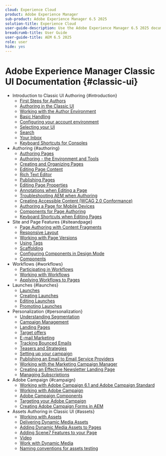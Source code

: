```yaml
---
cloud: Experience Cloud
product: Adobe Experience Manager
sub-product: Adobe Experience Manager 6.5 2025
solution-title: Experience Cloud
user-guide-description: Use the Adobe Experience Manager 6.5 2025 documentation to learn how it works and what the software can do for you.
breadcrumb-title: User Guide
user-guide-title: AEM 6.5 2025
role: user
hide: yes
---
```


# Adobe Experience Manager Classic UI Documentation {#classic-ui}

+ Introduction to Classic UI Authoring {#introduction}
  + [First Steps for Authors](/help/sites-classic-ui-authoring/classic-page-author-first-steps.md)
  + [Authoring in the Classic UI](/help/sites-classic-ui-authoring/classicui.md)
  + [Working with the Author Environment](/help/sites-classic-ui-authoring/author-env.md)
  + [Basic Handling](/help/sites-classic-ui-authoring/author-env-basic-handling.md)
  + [Configuring your account environment](/help/sites-classic-ui-authoring/author-env-user-props.md)
  + [Selecting your UI](/help/sites-classic-ui-authoring/author-env-select-ui.md)
  + [Search](/help/sites-classic-ui-authoring/author-env-search.md)
  + [Your Inbox](/help/sites-classic-ui-authoring/author-env-inbox.md)
  + [Keyboard Shortcuts for Consoles](/help/sites-classic-ui-authoring/author-env-keyboard-shortcuts.md)
+ Authoring {#authoring}
  + [Authoring Pages](/help/sites-classic-ui-authoring/classic-page-author.md)
  + [Authoring - the Environment and Tools](/help/sites-classic-ui-authoring/classic-page-author-env-tools.md)
  + [Creating and Organizing Pages](/help/sites-classic-ui-authoring/classic-page-author-manage-pages.md)
  + [Editing Page Content](/help/sites-classic-ui-authoring/classic-page-author-edit-content.md)
  + [Rich Text Editor](/help/sites-classic-ui-authoring/classic-page-author-rich-text-editor.md)
  + [Publishing Pages](/help/sites-classic-ui-authoring/classic-page-author-publish-pages.md)
  + [Editing Page Properties](/help/sites-classic-ui-authoring/classic-page-author-edit-page-properties.md)
  + [Annotations when Editing a Page](/help/sites-classic-ui-authoring/classic-page-author-annotations.md)
  + [Troubleshooting AEM when Authoring](/help/sites-classic-ui-authoring/classic-page-author-troubleshooting.md)
  + [Creating Accessible Content (WCAG 2.0 Conformance)](/help/sites-classic-ui-authoring/classic-page-author-accessible-content.md)
  + [Authoring a Page for Mobile Devices](/help/sites-classic-ui-authoring/classic-feature-mobile.md)
  + [Components for Page Authoring](/help/sites-classic-ui-authoring/classic-page-author-edit-mode.md)
  + [Keyboard Shortcuts when Editing Pages](/help/sites-classic-ui-authoring/classic-page-author-keyboard-shortcuts.md)
+ Site and Page Features {#siteandpage}
  + [Page Authoring with Content Fragments](/help/sites-classic-ui-authoring/classic-page-author-content-fragments.md)
  + [Responsive Layout](/help/sites-classic-ui-authoring/classic-page-author-responsive-layout.md)
  + [Working with Page Versions](/help/sites-classic-ui-authoring/classic-page-author-work-with-versions.md)
  + [Using Tags](/help/sites-classic-ui-authoring/classic-feature-tags.md)
  + [Scaffolding](/help/sites-classic-ui-authoring/classic-feature-scaffolding.md)
  + [Configuring Components in Design Mode](/help/sites-classic-ui-authoring/classic-page-author-design-mode.md)
  + [Components](/help/sites-classic-ui-authoring/classic-page-author-default-components.md)
+ Workflows {#workflows}
  + [Participating in Workflows](/help/sites-classic-ui-authoring/classic-workflows-participating.md)
  + [Working with Workflows](/help/sites-classic-ui-authoring/classic-workflows.md)
  + [Applying Workflows to Pages](/help/sites-classic-ui-authoring/classic-workflows-applying.md)
+ Launches {#launches}
  + [Launches](/help/sites-classic-ui-authoring/classic-launches.md)
  + [Creating Launches](/help/sites-classic-ui-authoring/classic-launches-creating.md)
  + [Editing Launches](/help/sites-classic-ui-authoring/classic-launches-editing.md)
  + [Promoting Launches](/help/sites-classic-ui-authoring/classic-launches-promoting.md)
+ Personalization {#personalization}
  + [Understanding Segmentation](/help/sites-classic-ui-authoring/classic-personalization-campaigns-segmentation.md)
  + [Campaign Management](/help/sites-classic-ui-authoring/classic-personalization-campaigns.md)
  + [Landing Pages](/help/sites-classic-ui-authoring/classic-personalization-campaigns-landingpage.md)
  + [Target offers](/help/sites-classic-ui-authoring/classic-personalization-campaigns-target-offers.md)
  + [E-mail Marketing](/help/sites-classic-ui-authoring/classic-personalization-campaigns-email.md)
  + [Tracking Bounced Emails](/help/sites-classic-ui-authoring/classic-personalization-campaigns-email-tracking-bounces.md)
  + [Teasers and Strategies](/help/sites-classic-ui-authoring/classic-personalization-campaigns-teasers-strategy.md)
  + [Setting up your campaign](/help/sites-classic-ui-authoring/classic-personalization-campaigns-setting-up-your.md)
  + [Publishing an Email to Email Service Providers](/help/sites-classic-ui-authoring/classic-personalization-campaigns-email-newsletters.md)
  + [Working with the Marketing Campaign Manager](/help/sites-classic-ui-authoring/classic-personalization-campaigns-mktg-manager.md)
  + [Creating an Effective Newsletter Landing Page](/help/sites-classic-ui-authoring/classic-personalization-campaigns-email-landingpage.md)
  + [Managing Subscriptions](/help/sites-classic-ui-authoring/classic-personalization-campaigns-email-subscriptions.md)
+ Adobe Campaign {#campaign}
  + [Working with Adobe Campaign 6.1 and Adobe Campaign Standard](/help/sites-classic-ui-authoring/classic-personalization-ac-campaign.md)
  + [Working with Adobe Campaign](/help/sites-classic-ui-authoring/classic-personalization-ac.md)
  + [Adobe Campaign Components](/help/sites-classic-ui-authoring/classic-personalization-ac-components.md)
  + [Targeting your Adobe Campaign](/help/sites-classic-ui-authoring/classic-personalization-ac-target.md)
  + [Creating Adobe Campaign Forms in AEM](/help/sites-classic-ui-authoring/classic-personalization-ac-forms.md)
+ Assets Authoring in Classic UI {#assets}
  + [Working with Assets](/help/sites-classic-ui-authoring/classicui-assets.md)
  + [Delivering Dynamic Media Assets](/help/sites-classic-ui-authoring/dynamic-media-assets-delivering.md)
  + [Adding Dynamic Media Assets to Pages](/help/sites-classic-ui-authoring/dynamic-media-assets-adding-to-page.md)
  + [Adding Scene7 Features to your Page](/help/sites-classic-ui-authoring/manage-assets-classic-s7.md)
  + [Video](/help/sites-classic-ui-authoring/manage-assets-classic-s7-video.md)
  + [Work with Dynamic Media](/help/sites-classic-ui-authoring/dynamic-media-assets.md)
  + [Naming conventions for assets testing](/help/sites-classic-ui-authoring/asset-naming-conventions.md)
